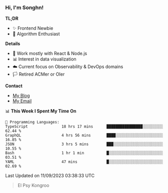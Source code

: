 ### Hi, I'm Songhn!

**TL;DR**

- ✨ Frontend Newbie
- 🎈 Algorithm Enthusiast

**Details**

- 🎯 Work mostly with React & Node.js
- 📊 Interest in data visualization
- ☁️ Current focus on Observability & DevOps domains
- 🏳️ Retired ACMer or OIer

**Contact**
- [My Blog](https://blog.songhn.com)
- [My Email](mailto:songhn233@gmail.com)

<!--START_SECTION:waka-->
📊 **This Week I Spent My Time On** 

```text
💬 Programming Languages: 
TypeScript               18 hrs 17 mins      ████████████████░░░░░░░░░   62.44 % 
GraphQL                  4 hrs 56 mins       ████░░░░░░░░░░░░░░░░░░░░░   16.85 % 
JSON                     3 hrs 5 mins        ███░░░░░░░░░░░░░░░░░░░░░░   10.55 % 
Bash                     1 hr 1 min          █░░░░░░░░░░░░░░░░░░░░░░░░   03.51 % 
YAML                     47 mins             █░░░░░░░░░░░░░░░░░░░░░░░░   02.69 % 
```


 Last Updated on 11/09/2023 03:38:33 UTC
<!--END_SECTION:waka-->

> El Psy Kongroo
